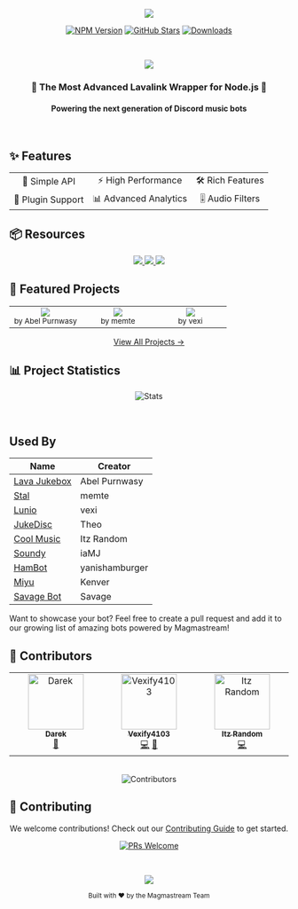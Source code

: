 <div align="center">

<p align="center">
  <img src="https://capsule-render.vercel.app/api?type=waving&color=gradient&height=300&section=header&text=Magmastream&fontSize=90&fontAlignY=35&animation=twinkling&fontColor=gradient&desc=Next-Generation%20Lavalink%20Wrapper&descSize=25&descAlignY=60" />
</p>

[![NPM Version](https://img.shields.io/npm/v/magmastream?color=00DDB3&label=Magmastream&style=for-the-badge&logo=npm)](https://www.npmjs.com/package/magmastream)
[![GitHub Stars](https://img.shields.io/github/stars/Magmastream-NPM/magmastream?color=yellow&style=for-the-badge&logo=github)](https://github.com/Magmastream-NPM/magmastream/stargazers)
[![Downloads](https://img.shields.io/npm/dt/magmastream.svg?style=for-the-badge&color=FF6B6B)](https://www.npmjs.com/package/magmastream)

<br />

<p align="center">
  <img src="https://readme-typing-svg.herokuapp.com?font=Fira+Code&duration=3000&pause=1000&color=00DDB3&center=true&vCenter=true&width=435&lines=Powerful+Audio+Streaming;Optimized+for+Lavalink+v4;Feature-Rich+API;Seamless+Integration" />
</p>

</div>

<div align="center">
  <h3>🎵 The Most Advanced Lavalink Wrapper for Node.js 🚀</h3>
  <h4>Powering the next generation of Discord music bots</h4>
</div>

<br />

## ✨ Features

<div align="center">
  <table>
    <tr>
      <td align="center">🎯 Simple API</td>
      <td align="center">⚡ High Performance</td>
      <td align="center">🛠️ Rich Features</td>
    </tr>
    <tr>
      <td align="center">🔌 Plugin Support</td>
      <td align="center">📊 Advanced Analytics</td>
      <td align="center">🎚️ Audio Filters</td>
    </tr>
  </table>
</div>

## 📦 Resources

<div align="center">
  <a href="https://docs.magmastream.com">
    <img src="https://img.shields.io/badge/Documentation-00DDB3?style=for-the-badge&logo=bookstack&logoColor=white" />
  </a>
  <a href="https://github.com/Magmastream-NPM/magmastream_basics_bot">
    <img src="https://img.shields.io/badge/Example_Bot-5865F2?style=for-the-badge&logo=discord&logoColor=white" />
  </a>
  <a href="https://discord.gg/HV59Z3zEjt">
    <img src="https://img.shields.io/badge/Support_Server-FF6B6B?style=for-the-badge&logo=discord&logoColor=white" />
  </a>
</div>

## 🌟 Featured Projects

<div align="center">
<table>
<tr>
<td align="center" width="33%">
  <img src="https://img.shields.io/badge/Lava_Jukebox-FF6B6B?style=for-the-badge&logo=discord&logoColor=white" /><br />
  <sub>by Abel Purnwasy</sub>
</td>
<td align="center" width="33%">
  <img src="https://img.shields.io/badge/Stal-00DDB3?style=for-the-badge&logo=discord&logoColor=white" /><br />
  <sub>by memte</sub>
</td>
<td align="center" width="33%">
  <img src="https://img.shields.io/badge/Lunio-5865F2?style=for-the-badge&logo=discord&logoColor=white" /><br />
  <sub>by vexi</sub>
</td>
</tr>
</table>

[View All Projects →](https://github.com/Magmastream-NPM/magmastream#used-by)
</div>

## 📊 Project Statistics

<div align="center">

![Stats](https://repobeats.axiom.co/api/embed/e46896cea6c7ad6648effe4d7868ffa3fef0151b.svg "Repobeats analytics image")

<br />

</div>

## Used By

| Name                                                                                                                                                                                                                                                  | Creator       |
| ----------------------------------------------------------------------------------------------------------------------------------------------------------------------------------------------------------------------------------------------------- | ------------- |
| [Lava Jukebox](https://discord.com/api/oauth2/authorize?client_id=887651843742793779&permissions=-1&redirect_uri=https%3A%2F%2Fdiscord.gg%2F4ZaXbbYSTZ&response_type=code&scope=guilds.join%20bot%20applications.commands)                            | Abel Purnwasy |
| [Stal](https://discord.com/oauth2/authorize?client_id=923938180263182356&scope=bot%20applications.commands&permissions=27648861246)                                                                                                                   | memte         |
| [Lunio](https://discord.com/api/oauth2/authorize?client_id=945030475779551415&permissions=61991952&scope=bot+applications.commands)                                                                                                                   | vexi          |
| [JukeDisc](https://discord.com/oauth2/authorize?client_id=1109751797549105176&permissions=968552214080&scope=bot+applications.commands)                                                                                                               | Theo          |
| [Cool Music](https://discord.com/oauth2/authorize?client_id=923529398425096193&permissions=12888394808&redirect_uri=https%3A%2F%2Fdiscord.gg%2Fcool-music-support-925619107460698202&response_type=code&scope=bot%20identify%20applications.commands) | Itz Random    |
| [Soundy](https://dsc.gg/sndy)                                                                                                                                                                                                                         | iaMJ          |
| [HamBot](https://discord.com/oauth2/authorize?client_id=1049314312776335390)                                                                                                                                                                          | yanishamburger|
| [Miyu](https://discord.com/oauth2/authorize?client_id=1277180179273482280&permissions=572851999731703&response_type=code&redirect_uri=https%3A%2F%2Fdiscord.gg%2Ftn3nbFB8nX&integration_type=0&scope=identify+applications.commands+bot)              | Kenver        |
| [Savage Bot](https://discord.com/oauth2/authorize?client_id=823703707522433054&permissions=8&scope=bot%20applications.commands)                                                                                                                       | Savage        | [rive](https://discord.com/oauth2/authorize?client_id=1350601402325405806)                                                                                                                                                                            | pomice

Want to showcase your bot? Feel free to create a pull request and add it to our growing list of amazing bots powered by Magmastream!

## 👥 Contributors

<div align="center">

<!-- ALL-CONTRIBUTORS-LIST:START -->
<table>
  <tbody>
    <tr>
      <td align="center" valign="top" width="14.28%">
        <a href="https://discord.gg/JCaTDJRz7P">
          <img src="https://avatars.githubusercontent.com/u/58607083?v=4?s=100" width="100px;" alt="Darek"/>
          <br />
          <sub><b>Darek</b></sub>
        </a>
        <br />
        <a href="#doc-realdarek" title="Documentation">📖</a>
      </td>
      <td align="center" valign="top" width="14.28%">
        <a href="https://github.com/Vexify4103">
          <img src="https://avatars.githubusercontent.com/u/47192617?v=4?s=100" width="100px;" alt="Vexify4103"/>
          <br />
          <sub><b>Vexify4103</b></sub>
        </a>
        <br />
        <a href="#code-Vexify4103" title="Code">💻</a> 
        <a href="#doc-Vexify4103" title="Documentation">📖</a>
      </td>
      <td align="center" valign="top" width="14.28%">
        <a href="https://github.com/ItzRandom23">
          <img src="https://avatars.githubusercontent.com/u/100831398?v=4?s=100" width="100px;" alt="Itz Random"/>
          <br />
          <sub><b>Itz Random</b></sub>
        </a>
        <br />
        <a href="#code-ItzRandom23" title="Code">💻</a>
      </td>
    </tr>
  </tbody>
</table>

<br />

<img src="https://contributers.code-fy.tech/Magmastream-NPM?yousuck" alt="Contributors" />

</div>

## 🤝 Contributing

<div align="center">

We welcome contributions! Check out our [Contributing Guide](CONTRIBUTING.md) to get started.

[![PRs Welcome](https://img.shields.io/badge/PRs-welcome-brightgreen.svg?style=for-the-badge)](CONTRIBUTING.md)

</div>

<div align="center">

<br />

<p align="center">
  <img src="https://capsule-render.vercel.app/api?type=waving&color=gradient&height=100&section=footer" />
</p>

<sub>Built with ❤️ by the Magmastream Team</sub>

</div>
